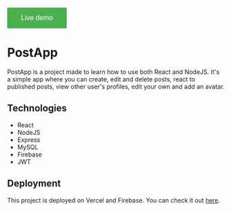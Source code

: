 <a href="https://sdiazpostapp.vercel.app/" target="_blank" rel="noreferrer noopener"><button name="button"  style="background-color: #4CAF50; border: none; color: white; padding: 15px 32px; text-align: center; text-decoration: none; display: inline-block; font-size: 16px;">Live demo</button></a>

# PostApp

PostApp is a project made to learn how to use both React and NodeJS. It's a simple app where you can create, edit and delete posts, react to published posts, view other user's profiles, edit your own and add an avatar.

## Technologies

- React
- NodeJS
- Express
- MySQL
- Firebase
- JWT

## Deployment

This project is deployed on Vercel and Firebase. You can check it out [here](https://sdiazpostapp.vercel.app/).
